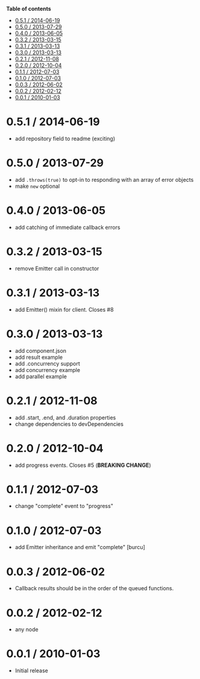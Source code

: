 <!-- START doctoc generated TOC please keep comment here to allow auto update -->
<!-- DON'T EDIT THIS SECTION, INSTEAD RE-RUN doctoc TO UPDATE -->
**Table of contents**

- [0.5.1 / 2014-06-19](#051--2014-06-19)
- [0.5.0 / 2013-07-29](#050--2013-07-29)
- [0.4.0 / 2013-06-05](#040--2013-06-05)
- [0.3.2 / 2013-03-15](#032--2013-03-15)
- [0.3.1 / 2013-03-13](#031--2013-03-13)
- [0.3.0 / 2013-03-13](#030--2013-03-13)
- [0.2.1 / 2012-11-08](#021--2012-11-08)
- [0.2.0 / 2012-10-04](#020--2012-10-04)
- [0.1.1 / 2012-07-03](#011--2012-07-03)
- [0.1.0 / 2012-07-03](#010--2012-07-03)
- [0.0.3 / 2012-06-02](#003--2012-06-02)
- [0.0.2 / 2012-02-12](#002--2012-02-12)
- [0.0.1 / 2010-01-03](#001--2010-01-03)

<!-- END doctoc generated TOC please keep comment here to allow auto update -->


0.5.1 / 2014-06-19
==================

 * add repository field to readme (exciting)

0.5.0 / 2013-07-29
==================

 * add `.throws(true)` to opt-in to responding with an array of error objects
 * make `new` optional

0.4.0 / 2013-06-05
==================

 * add catching of immediate callback errors

0.3.2 / 2013-03-15
==================

  * remove Emitter call in constructor

0.3.1 / 2013-03-13
==================

  * add Emitter() mixin for client. Closes #8

0.3.0 / 2013-03-13
==================

  * add component.json
  * add result example
  * add .concurrency support
  * add concurrency example
  * add parallel example

0.2.1 / 2012-11-08
==================

  * add .start, .end, and .duration properties
  * change dependencies to devDependencies

0.2.0 / 2012-10-04
==================

  * add progress events. Closes #5 (__BREAKING CHANGE__)

0.1.1 / 2012-07-03
==================

  * change "complete" event to "progress"

0.1.0 / 2012-07-03
==================

  * add Emitter inheritance and emit "complete" [burcu]

0.0.3 / 2012-06-02
==================

  * Callback results should be in the order of the queued functions.

0.0.2 / 2012-02-12
==================

  * any node

0.0.1 / 2010-01-03
==================

  * Initial release
